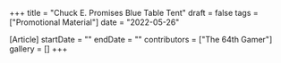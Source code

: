 +++
title = "Chuck E. Promises Blue Table Tent"
draft = false
tags = ["Promotional Material"]
date = "2022-05-26"

[Article]
startDate = ""
endDate = ""
contributors = ["The 64th Gamer"]
gallery = []
+++
